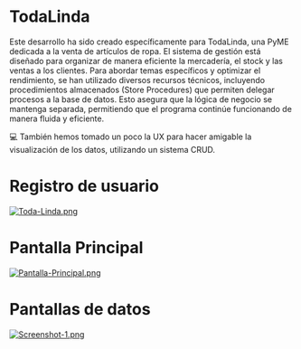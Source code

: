 # TodaLinda
Este desarrollo ha sido creado específicamente para TodaLinda, una PyME dedicada a la venta de artículos de ropa. El sistema de gestión está diseñado para organizar de manera eficiente la mercadería, el stock y las ventas a los clientes.
Para abordar temas específicos y optimizar el rendimiento, se han utilizado diversos recursos técnicos, incluyendo procedimientos almacenados (Store Procedures) que permiten delegar procesos a la base de datos. Esto asegura que la lógica de negocio se mantenga separada, permitiendo que el programa continúe funcionando de manera fluida y eficiente.

💻  También hemos tomado un poco la UX para hacer amigable la visualización de los datos, utilizando un sistema CRUD.

# Registro de usuario #
[![Toda-Linda.png](https://i.postimg.cc/C1w0LF48/Toda-Linda.png)](https://postimg.cc/2q9M0NMj)

# Pantalla Principal #
[![Pantalla-Principal.png](https://i.postimg.cc/tg3yj1Fy/Pantalla-Principal.png)](https://postimg.cc/Ty3Bj3kH)
# Pantallas de datos #
[![Screenshot-1.png](https://i.postimg.cc/wjsgw4v1/Screenshot-1.png)](https://postimg.cc/xXYwCRLQ)
